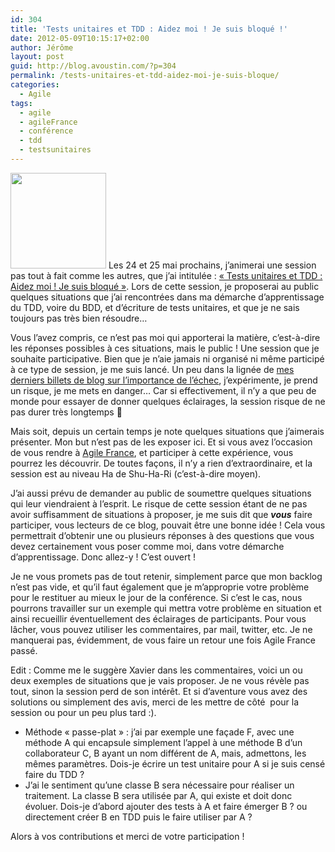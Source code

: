```yaml
---
id: 304
title: 'Tests unitaires et TDD : Aidez moi ! Je suis bloqué !'
date: 2012-05-09T10:15:17+02:00
author: Jérôme
layout: post
guid: http://blog.avoustin.com/?p=304
permalink: /tests-unitaires-et-tdd-aidez-moi-je-suis-bloque/
categories:
  - Agile
tags:
  - agile
  - agileFrance
  - conférence
  - tdd
  - testsunitaires
---
```


<img class="alignleft" title="Logo Agile France" src="http://conf.agile-france.org/wp-content/themes/twentyeleven-agilefrance/images/AgileFranceConference2012-logo.png" alt="" width="153" height="153" /> Les 24 et 25 mai prochains, j&rsquo;animerai une session pas tout à fait comme les autres, que j&rsquo;ai intitulée : <a title="Session Agile France" href="http://conf.agile-france.org/?speakers=tests-unitaires-et-tdd-je-suis-bloque-aidez-moi" target="_blank">« Tests unitaires et TDD : Aidez moi ! Je suis bloqué »</a>. Lors de cette session, je proposerai au public quelques situations que j&rsquo;ai rencontrées dans ma démarche d&rsquo;apprentissage du TDD, voire du BDD, et d&rsquo;écriture de tests unitaires, et que je ne sais toujours pas très bien résoudre&#8230;<!--more-->

Vous l&rsquo;avez compris, ce n&rsquo;est pas moi qui apporterai la matière, c&rsquo;est-à-dire les réponses possibles à ces situations, mais le public ! Une session que je souhaite participative. Bien que je n&rsquo;aie jamais ni organisé ni même participé à ce type de session, je me suis lancé. Un peu dans la lignée de <a title="Le seul échec, c’est celui de ne pas apprendre" href="{{ site.baseurl }}/le-seul-echec-cest-celui-de-ne-pas-apprendre/" target="_blank">mes derniers billets de blog sur l&rsquo;importance de l&rsquo;échec</a>, j&rsquo;expérimente, je prend un risque, je me mets en danger&#8230; Car si effectivement, il n&rsquo;y a que peu de monde pour essayer de donner quelques éclairages, la session risque de ne pas durer très longtemps 🙂

Mais soit, depuis un certain temps je note quelques situations que j&rsquo;aimerais présenter. Mon but n&rsquo;est pas de les exposer ici. Et si vous avez l&rsquo;occasion de vous rendre à <a title="Agile France" href="http://conf.agile-france.org" target="_blank">Agile France</a>, et participer à cette expérience, vous pourrez les découvrir. De toutes façons, il n&rsquo;y a rien d&rsquo;extraordinaire, et la session est au niveau Ha de Shu-Ha-Ri (c&rsquo;est-à-dire moyen).

J&rsquo;ai aussi prévu de demander au public de soumettre quelques situations qui leur viendraient à l&rsquo;esprit. Le risque de cette session étant de ne pas avoir suffisamment de situations à proposer, je me suis dit que _**vous**_ faire participer, vous lecteurs de ce blog, pouvait être une bonne idée ! Cela vous permettrait d&rsquo;obtenir une ou plusieurs réponses à des questions que vous devez certainement vous poser comme moi, dans votre démarche d&rsquo;apprentissage. Donc allez-y ! C&rsquo;est ouvert !

Je ne vous promets pas de tout retenir, simplement parce que mon backlog n&rsquo;est pas vide, et qu&rsquo;il faut également que je m&rsquo;approprie votre problème pour le restituer au mieux le jour de la conférence. Si c&rsquo;est le cas, nous pourrons travailler sur un exemple qui mettra votre problème en situation et ainsi recueillir éventuellement des éclairages de participants. Pour vous lâcher, vous pouvez utiliser les commentaires, par mail, twitter, etc. Je ne manquerai pas, évidemment, de vous faire un retour une fois Agile France passé.

Edit : Comme me le suggère Xavier dans les commentaires, voici un ou deux exemples de situations que je vais proposer. Je ne vous révèle pas tout, sinon la session perd de son intérêt. Et si d&rsquo;aventure vous avez des solutions ou simplement des avis, merci de les mettre de côté  pour la session ou pour un peu plus tard :).

  * Méthode « passe-plat » : j&rsquo;ai par exemple une façade F, avec une méthode A qui encapsule simplement l&rsquo;appel à une méthode B d&rsquo;un collaborateur C, B ayant un nom différent de A, mais, admettons, les mêmes paramètres. Dois-je écrire un test unitaire pour A si je suis censé faire du TDD ?
  * J&rsquo;ai le sentiment qu&rsquo;une classe B sera nécessaire pour réaliser un traitement. La classe B sera utilisée par A, qui existe et doit donc évoluer. Dois-je d&rsquo;abord ajouter des tests à A et faire émerger B ? ou directement créer B en TDD puis le faire utiliser par A ?

Alors à vos contributions et merci de votre participation !

